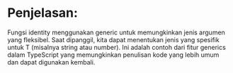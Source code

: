 # Penjelasan:
Fungsi identity menggunakan generic <T> untuk memungkinkan jenis argumen yang fleksibel. Saat dipanggil, kita dapat menentukan jenis yang spesifik untuk T (misalnya string atau number). Ini adalah contoh dari fitur generics dalam TypeScript yang memungkinkan penulisan kode yang lebih umum dan dapat digunakan kembali.